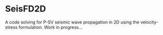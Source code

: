 # SeisFD2D
A code solving for P-SV seismic wave propagation in 2D using the velocity-stress formulation. Work in progress...
